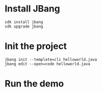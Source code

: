 # Install JBang

```
sdk install jbang
sdk upgrade jbang
```

# Init the project

```
jbang init --template=cli helloworld.java
jbang edit --open=code helloworld.java
```

# Run the demo

